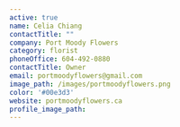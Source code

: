 ```yaml
---
active: true
name: Celia Chiang
contactTitle: ""
company: Port Moody Flowers
category: florist
phoneOffice: 604-492-0880
contactTitle: Owner
email: portmoodyflowers@gmail.com
image_path: /images/portmoodyflowers.png
color: '#00e3d3'
website: portmoodyflowers.ca
profile_image_path:
---
```


